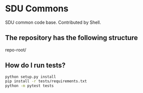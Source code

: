 # SDU Commons

SDU common code base. Contributed by Shell.

## The repository has the following structure

repo-root/

## How do I run tests?

```bash
python setup.py install
pip install -r tests/requirements.txt
python -m pytest tests
```
